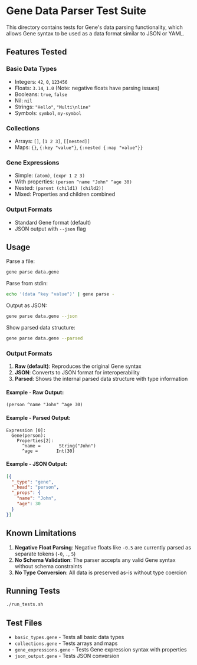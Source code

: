 # Gene Data Parser Test Suite

This directory contains tests for Gene's data parsing functionality, which allows Gene syntax to be used as a data format similar to JSON or YAML.

## Features Tested

### Basic Data Types
- Integers: `42`, `0`, `123456`
- Floats: `3.14`, `1.0` (Note: negative floats have parsing issues)
- Booleans: `true`, `false`
- Nil: `nil`
- Strings: `"Hello"`, `"Multi\nline"`
- Symbols: `symbol`, `my-symbol`

### Collections
- Arrays: `[]`, `[1 2 3]`, `[[nested]]`
- Maps: `{}`, `{:key "value"}`, `{:nested {:map "value"}}`

### Gene Expressions
- Simple: `(atom)`, `(expr 1 2 3)`
- With properties: `(person ^name "John" ^age 30)`
- Nested: `(parent (child1) (child2))`
- Mixed: Properties and children combined

### Output Formats
- Standard Gene format (default)
- JSON output with `--json` flag

## Usage

Parse a file:
```bash
gene parse data.gene
```

Parse from stdin:
```bash
echo '(data ^key "value")' | gene parse -
```

Output as JSON:
```bash
gene parse data.gene --json
```

Show parsed data structure:
```bash
gene parse data.gene --parsed
```

### Output Formats

1. **Raw (default)**: Reproduces the original Gene syntax
2. **JSON**: Converts to JSON format for interoperability
3. **Parsed**: Shows the internal parsed data structure with type information

#### Example - Raw Output:
```
(person ^name "John" ^age 30)
```

#### Example - Parsed Output:
```
Expression [0]:
  Gene(person):
    Properties[2]:
      ^name =       String("John")
      ^age =       Int(30)
```

#### Example - JSON Output:
```json
[{
  "_type": "gene",
  "_head": "person",
  "_props": {
    "name": "John",
    "age": 30
  }
}]
```

## Known Limitations

1. **Negative Float Parsing**: Negative floats like `-0.5` are currently parsed as separate tokens (`-0`, `.`, `5`)
2. **No Schema Validation**: The parser accepts any valid Gene syntax without schema constraints
3. **No Type Conversion**: All data is preserved as-is without type coercion

## Running Tests

```bash
./run_tests.sh
```

## Test Files

- `basic_types.gene` - Tests all basic data types
- `collections.gene` - Tests arrays and maps
- `gene_expressions.gene` - Tests Gene expression syntax with properties
- `json_output.gene` - Tests JSON conversion